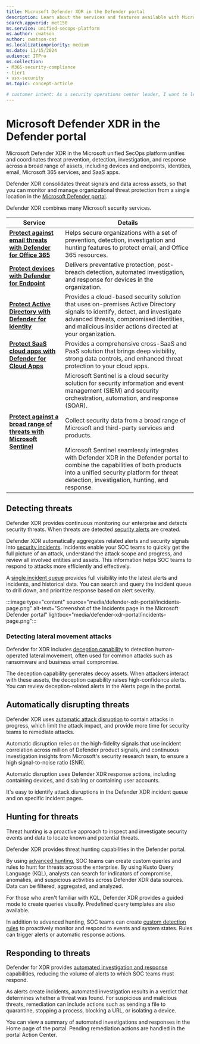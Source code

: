 ```yaml
---
title: Microsoft Defender XDR in the Defender portal 
description: Learn about the services and features available with Microsoft Defender XDR in the Microsoft Defender portal.
search.appverid: met150
ms.service: unified-secops-platform
ms.author: cwatson
author: cwatson-cat
ms.localizationpriority: medium
ms.date: 11/15/2024
audience: ITPro
ms.collection:
- M365-security-compliance
- tier1
- usx-security
ms.topic: concept-article

# customer intent: As a security operations center leader, I want to learn about the services and features available with Defender XDR to help me determine whether it meets my organization's requirements.
---
```


# Microsoft Defender XDR in the Defender portal

Microsoft Defender XDR in the Microsoft unified SecOps platform unifies and coordinates threat prevention, detection, investigation, and response across a broad range of assets, including devices and endpoints, identities, email, Microsoft 365 services, and SaaS apps.

Defender XDR consolidates threat signals and data across assets, so that you can monitor and manage organizational threat protection from a single location in the [Microsoft Defender portal](https://security.microsoft.com). 


Defender XDR combines many Microsoft security services.

**Service** | **Details**
--- | ---
**[Protect against email threats with Defender for Office 365](/defender-office-365/mdo-sec-ops-guid)** | Helps secure organizations with a set of prevention, detection, investigation and hunting features to protect email, and Office 365 resources. 
**[Protect devices with Defender for Endpoint](/defender-endpoint/mde-sec-ops-guide)** | Delivers preventative protection, post-breach detection, automated investigation, and response for devices in the organization.
**[Protect Active Directory with Defender for Identity](/defender-xdr/microsoft-365-security-center-mdi)** | Provides a cloud-based security solution that uses on-premises Active Directory signals to identify, detect, and investigate advanced threats, compromised identities, and malicious insider actions directed at your organization.
**[Protect SaaS cloud apps with Defender for Cloud Apps](/defender-xdr/microsoft-365-security-center-defender-cloud-app)** | Provides a comprehensive cross-SaaS and PaaS solution that brings deep visibility, strong data controls, and enhanced threat protection to your cloud apps.
**[Protect against a broad range of threats with Microsoft Sentinel](/azure/sentinel/microsoft-365-defender-sentinel-integration)** | Microsoft Sentinel is a cloud security solution for security information and event management (SIEM) and security orchestration, automation, and response (SOAR).<br/><br/> Collect security data from a broad range of Microsoft and third-party services and products.<br/><br/> Microsoft Sentinel seamlessly integrates with Defender XDR in the Defender portal to combine the capabilities of both products into a unified security platform for threat detection, investigation, hunting, and response.



## Detecting threats

Defender XDR provides continuous monitoring our enterprise and detects security threats. When threats are detected [security alerts](/defender-xdr/alerts-incidents-correlation) are created. 

Defender XDR automatically aggregates related alerts and security signals into [security incidents](/defender-xdr/alerts-incidents-correlation#incident-creation-and-alert-correlation). Incidents enable your SOC teams to quickly get the full picture of an attack, understand the attack scope and progress, and review all involved entities and assets. This information helps SOC teams to respond to attacks more efficiently and effectively. 

A [single incident queue](/defender-xdr/incident-queue) provides full visibility into the latest alerts and incidents, and historical data. You can search and query the incident queue to drill down, and prioritize response based on alert severity.

:::image type="content" source="media/defender-xdr-portal/incidents-page.png" alt-text="Screenshot of the Incidents page in the Microsoft Defender portal" lightbox="media/defender-xdr-portal/incidents-page.png":::


### Detecting lateral movement attacks

Defender for XDR includes [deception capability](/defender-xdr/deception-overview) to detection human-operated lateral movement, often used for common attacks such as ransomware and business email compromise. 

The deception capability generates decoy assets. When attackers interact with these assets, the deception capability raises high-confidence alerts. You can review deception-related alerts in the Alerts page in the portal.

## Automatically disrupting threats

Defender XDR uses [automatic attack disruption](/defender-xdr/automatic-attack-disruption) to contain attacks in progress, which limit the attack impact, and provide more time for security teams to remediate attacks.

Automatic disruption relies on the high-fidelity signals that use incident correlation across million of Defender product signals, and continuous investigation insights from Microsoft's security research team, to ensure a high signal-to-noise ratio (SNR).

Automatic disruption uses Defender XDR response actions, including containing devices, and disabling or containing user accounts.

It's easy to identify attack disruptions in the Defender XDR incident queue and on specific incident pages.


## Hunting for threats

Threat hunting is a proactive approach to inspect and investigate security events and data to locate known and potential threats. 

Defender XDR provides threat hunting capabilities in the Defender portal. 

By using [advanced hunting](/defender-xdr/advanced-hunting-overview), SOC teams can create custom queries and rules to hunt for threats across the enterprise. By using Kusto Query Language (KQL), analysts can search for indicators of compromise, anomalies, and suspicious activities across Defender XDR data sources. Data can be filtered, aggregated, and analyzed. 

For those who aren't familiar with KQL, Defender XDR provides a guided mode to create queries visually. Predefined query templates are also available.

In addition to advanced hunting, SOC teams can create [custom detection rules](/defender-xdr/custom-detections-overview) to proactively monitor and respond to events and system states. Rules can trigger alerts or automatic response actions.

## Responding to threats

Defender for XDR provides [automated investigation and response](/defender-xdr/m365d-autoir) capabilities, reducing the volume of alerts to which SOC teams must respond. 

As alerts create incidents, automated investigation results in a verdict that determines whether a threat was found. For suspicious and malicious threats, remediation can include actions such as sending a file to quarantine, stopping a process, blocking a URL, or isolating a device. 

You can view a summary of automated investigations and responses in the Home page of the portal. Pending remediation actions are handled in the portal Action Center.




